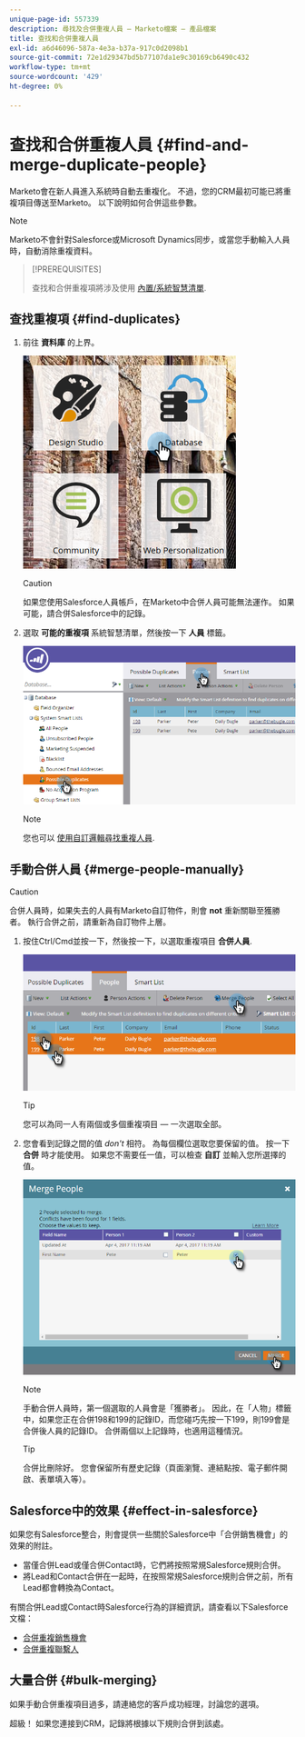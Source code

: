 ```yaml
---
unique-page-id: 557339
description: 尋找及合併重複人員 — Marketo檔案 — 產品檔案
title: 查找和合併重複人員
exl-id: a6d46096-587a-4e3a-b37a-917c0d2098b1
source-git-commit: 72e1d29347bd5b77107da1e9c30169cb6490c432
workflow-type: tm+mt
source-wordcount: '429'
ht-degree: 0%

---
```


# 查找和合併重複人員 {#find-and-merge-duplicate-people}

Marketo會在新人員進入系統時自動去重複化。 不過，您的CRM最初可能已將重複項目傳送至Marketo。 以下說明如何合併這些參數。

>[!NOTE]
>
>Marketo不會針對Salesforce或Microsoft Dynamics同步，或當您手動輸入人員時，自動消除重複資料。

>[!PREREQUISITES]
>
>查找和合併重複項將涉及使用 [內置/系統智慧清單](/help/marketo/product-docs/core-marketo-concepts/smart-lists-and-static-lists/using-smart-lists/use-built-in-system-smart-lists.md).

## 查找重複項 {#find-duplicates}

1. 前往 **資料庫** 的上界。

   ![](assets/db.png)

   >[!CAUTION]
   >
   >如果您使用Salesforce人員帳戶，在Marketo中合併人員可能無法運作。 如果可能，請合併Salesforce中的記錄。

1. 選取 **可能的重複項** 系統智慧清單，然後按一下 **人員** 標籤。

   ![](assets/two.png)

   >[!NOTE]
   >
   >您也可以 [使用自訂邏輯尋找重複人員](/help/marketo/product-docs/core-marketo-concepts/smart-lists-and-static-lists/managing-people-in-smart-lists/find-duplicate-people-with-custom-logic.md).

## 手動合併人員 {#merge-people-manually}

>[!CAUTION]
>
>合併人員時，如果失去的人員有Marketo自訂物件，則會 **not** 重新關聯至獲勝者。 執行合併之前，請重新為自訂物件上層。

1. 按住Ctrl/Cmd並按一下，然後按一下，以選取重複項目 **合併人員**.

   ![](assets/three.png)

   >[!TIP]
   >
   >您可以為同一人有兩個或多個重複項目 — 一次選取全部。

1. 您會看到記錄之間的值 _don&#39;t_ 相符。 為每個欄位選取您要保留的值。 按一下 **合併** 時才能使用。 如果您不需要任一值，可以檢查 **自訂** 並輸入您所選擇的值。

   ![](assets/four.png)

   >[!NOTE]
   >
   >手動合併人員時，第一個選取的人員會是「獲勝者」。 因此，在「人物」標籤中，如果您正在合併198和199的記錄ID，而您碰巧先按一下199，則199會是合併後人員的記錄ID。 合併兩個以上記錄時，也適用這種情況。

   >[!TIP]
   >
   >合併比刪除好。 您會保留所有歷史記錄（頁面瀏覽、連結點按、電子郵件開啟、表單填入等）。

## Salesforce中的效果 {#effect-in-salesforce}

如果您有Salesforce整合，則會提供一些關於Salesforce中「合併銷售機會」的效果的附註。

* 當僅合併Lead或僅合併Contact時，它們將按照常規Salesforce規則合併。
* 將Lead和Contact合併在一起時，在按照常規Salesforce規則合併之前，所有Lead都會轉換為Contact。

有關合併Lead或Contact時Salesforce行為的詳細資訊，請查看以下Salesforce文檔：

* [合併重複銷售機會](https://help.salesforce.com/HTViewHelpDoc?id=leads_merge.htm&amp;language=en_US)
* [合併重複聯繫人](https://help.salesforce.com/HTViewHelpDoc?id=contacts_merge.htm&amp;language=en_US)

## 大量合併 {#bulk-merging}

如果手動合併重複項目過多，請連絡您的客戶成功經理，討論您的選項。

超級！ 如果您連接到CRM，記錄將根據以下規則合併到該處。
